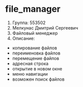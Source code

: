 # file_manager

1. Группа: 553502
2. Мелкунас Дмитрий Сергеевич
3. Файловый менеджер
4. Описание:
- копирование файлов
- переименовка файлов
- перемещение файлов
- адресная строка
- открытие в новом окне
- меню навигации
- возможен поиск файлов
